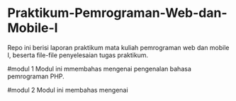 # Praktikum-Pemrograman-Web-dan-Mobile-I

Repo ini berisi laporan praktikum mata kuliah pemrograman web dan mobile I, beserta file-file penyelesaian tugas praktikum.

#modul 1
  Modul ini mmembahas mengenai pengenalan bahasa pemrograman PHP. 
 
#modul 2 
  Modul ini membahas mengenai 
